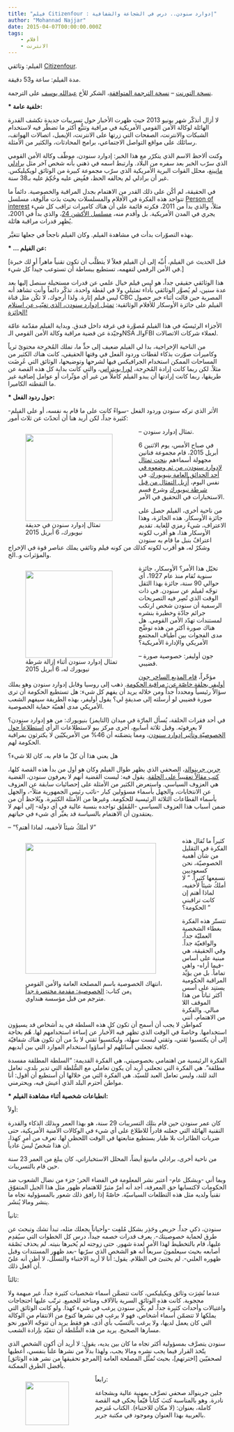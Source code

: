 ```yaml
---
title: "فيلم Citizenfour : إدوارد سنودن.. درس في الشجاعة والشفافية"
author: "Mohannad Najjar"
date: 2015-04-07T00:00:00.000Z
tags:
    - أفلام
    - الانترنت
---
```


<div class="justify">

الفيلم: وثائقي [Citizenfour](http://www.imdb.com/title/tt4044364/).

مدة الفيلم: ساعة و53 دقيقة.

[نسخة التورنت](https://1337x.to/torrent/1066681/Citizenfour-2014-HDRiP-Xvid//) – [نسخة الترجمة المتوافقة](http://subscene.com/subtitles/citizenfour/arabic/1088214)، الشكر للأخ [عبدالله يوسف](https://twitter.com/JustAbdalla) على الترجمة.

**\* خلفية عامة:**

لا أزال أتذكّر شهر يونيو 2013 حيث ظهرت الأخبار حول تسريبات جديدة تكشف القدرة الهائلة لوكالة الأمن القومي الأمريكية في مراقبة وتتبُّع أكثر ما تضطّر فيه لاستخدام الشبكات والانترنت، الصفحات التي زرتها على الانترنت، الإيميل، اتصالات الهواتف، رسائلك على مواقع التواصل الاجتماعي، برامج المحادثات، والكثير من الأمثلة.

وكنت ألاحظ الاسم الذي يتكرّر مع هذا الخبر: إدوارد سنودن، موظّف وكالة الأمن القومي الذي سرّب الخبر بعد سفره من البلاد. وارتبط اسمه في ذهني بأنه شخص آخر مثل [برادلي مانينغ](https://ar.wikipedia.org/wiki/%D8%A8%D8%B1%D8%A7%D8%AF%D9%84%D9%8A_%D9%85%D8%A7%D9%86%D9%8A%D9%86%D8%BA)، محلل القوات البرية الأمريكية الذي سرّب مجموعة كبيرة من الوثائق لويكيليكس. غير أن برادلي لم يحالفه الحظ، فقُبِض عليه وحُكِمَ عليه بـ38 سنة.

في الحقيقة، لم أكُن على ذلك القدر من الاهتمام بجدل المراقبة والخصوصية. دائماً ما تتواجد هذه الفكرة في الأفلام والمسلسلات بحيث بدَت مألوفة، مسلسل [Person of interest](http://www.imdb.com/title/tt1839578/) مثلاً، والذي بدأ من 2011، فكرته قائمة على أن هناك كاميرات تراقب كل شيء يجري في المدن الأمريكية. بل وأقدم منه، [مسلسل الأكشن 24](http://www.imdb.com/title/tt0285331/?ref_=nv_sr_1)، والذي بدأ في 2001، يُظهِر قدرات مراقبة هائلة.

بهذه التصوّرات بدأت في مشاهدة الفيلم. وكان الفيلم ناجحاً في جعلها تتغيَّر.

**\* … عن الفيلم:**

\[قبل الحديث عن الفيلم، أُنبِّه إلى أن الفيلم فعلاً لا يتطلَّب أن تكون تقنياً ماهراً أو لك خبرة في الأمن الرقمي لتفهمه، تستطيع ببساطة أن تستوعب جيداً كل شيء.\]

هذا الوثائقي حقيقي جداً، هو ليس فيلم خيال علمي عن قدرات مستحيلة سنصل إليها بعد عدة سنين، لم يُصوَّر الوثائقي بأداء تمثيلي ولا في لقطة واحدة. تذكّر دائماً وأنت تشاهد أنه ليس فيلم إثارة. ولذا أرجوك، لا تكُن مثل قناة CBC المصرية حين قالت أثناء خبر حصول الفيلم على جائزة الأوسكار للأفلام الوثائقية: [تمثيل إدوارد سنودن، الذي تغيّب عن استلام الجائزة!](https://twitter.com/CBC_EGY/status/569781406324400128)

الأجزاء الرئيسيّة في هذا الفيلم مُصوَّرة في غرفة داخل فندق. وبداية الفيلم مقدّمة عامّة وجيّدة عن قضية مراقبة وكالة الأمن القومي الـNSA والـFBI لعملاء شركات الاتصالات.

من الناحية الإخراجية، بدا لي الفيلم ضعيف إلى حدٍّ ما، تملك المُخرِجة محتوىً ثرياً وكاميرات صوّرت بذكاء لقطات وردود الفعل في وقتها الحقيقي، كانت هناك الكثير من المساحات الممكن استخدام الجرافيكس فيها لشرحها وتوضيحها، الوثائق التي عُرِضَت مثلاً. لكن ربما كانت إرادة المُخرِجة، [لورا بويتراس](https://en.wikipedia.org/wiki/Laura_Poitras)، والتي كانت بداية كل هذه القصة عن طريقها، ربما كانت إرادتها أن يبدو الفيلم كاملاً من غير أي مؤثّرات أو عوامل إضافية غير ما التقطته الكاميرا.

**\* حول ردود الفعل:**

الأثر الذي تركه سنودن وردود الفعل -سواءً كانت على ما قام به نفسه، أو على الفيلم- كثيرة جداً، لكن أريد هنا أن أتحدّث عن ثلاث أمور:

<figure style="width: 220px; float: left;">
  <img src="/ar/snowdenbust-apr6.jpg" width="200"/>
  <figcaption>تمثال إدوارد سنودن في حديقة نيويورك، 6 أبريل 2015</figcaption>
</figure>

– تمثال إدوارد سنودن.

في صباح الأمس، يوم الاثنين 6 أبريل 2015، قام مجموعة فنانين مجهولة أسماءهم [بنحت تمثال لإدوارد سنودن، من ثم وضعوه في أحد الحدائق العامة بنيويورك](http://pzfeed.com/artists-secretly-install-100-pound-edward-snowden-statue-in-brooklyn-park/). في نفس اليوم، [أُزِيل التمثال من قبل شرطة نيويورك](http://time.com/3772906/edward-snowden-statue-removed/) وشرع قسم الاستخبارات في التحقيق في الأمر.

من ناحية أخرى، الفيلم حصل على جائزة الأوسكار. هذه الجائزة، وهذا الاعتراف، شيءٌ رمزي للغاية. تقديم الأوسكار هذا، هو أقرب لكونه اعترافٌ بنبل ما قام به سنودن وشكرٌ له، هو أقرب لكونه كذلك من كونه فيلم وثائقي يملك عناصر قوة في الإخراج والمؤثرات و..الخ.

<figure style="width: 220px; float: left;">
  <img src="/ar/snowden-statue-nyc-park-taken-down.jpg" width="200"/>
  <figcaption>تمثال إدوارد سنودن أثناء إزالة شرطة نيويورك له، 6 أبريل 2015</figcaption>
</figure>


تخيّل هذا الأمر؟ الأوسكار، جائزة سنوية تُقام منذ عام 1927، أي حوالي 90 سنة، جائزة بهذا الثقل توجّه لفيلم عن سنودن. في ذات الوقت الذي تُصِر فيه التصريحات الرسمية أن سنودن شخص ارتكب جرائم جادّة وخطيرة بنشره لمستندات تهدّد الأمن القومي. هل هناك صورة أكثر من هذه توضِّح مدى الفجوات بين أطياف المجتمع الأمريكي والإدارة الأمريكية؟

– جون أوليفر: خصوصية صورة قضيبي.

مؤخّراً، [قام المذيع الساخر جون أوليفر بحلقة خاصّة عن: مراقبة الحكومة](https://www.youtube.com/watch?v=XEVlyP4_11M). ذهب إلى روسيا وقابل إدوارد سنودن وهو يملك سؤالاً رئيسياً ومحدداً جداً ومن خلاله يريد أن يفهم كل شيء: هل تستطيع الحكومة أن ترى صورة قضيبي لو أرسلته إلى صديقةٍ لي؟ يقول أوليفر، بهذه الطريقة سيفهم الشعب الأمريكي مدى أهميّة حماية الخصوصية.

في أحد فقرات الحلقة، يُسأل المارّة في ميدان (التايمز) بنيويورك: من هو إدوارد سنودن؟ لا يعرفونَه. وقبل ثلاثة أسابيع، أجرى مركز بيو لاستطلاعات الرأي [استطلاعاً حول الخصوصيّة وتأثير إدوارد سنودن](http://www.pewinternet.org/2015/03/16/americans-privacy-strategies-post-snowden/)، ومما يتضمّنه أن 46% من الأمريكيّين لا يكترثون بمراقبة الحكومة لهم.

هل يعني هذا أن كلّ ما قام به، كان للا شيء؟

[جرين جرينوالد](https://twitter.com/ggreenwald)، الصحفي الذي يظهر طوال الفيلم وكان هو أول من بدأ هذه القصة كلها، [كتب مقالاً تعقيبياً على الحلقة](https://firstlook.org/theintercept/2015/04/06/john-oliver-interview-political-disengagement-american-public/). يقول فيه: ليست القضية أنهم لا يعرفون سنودن، القضية هي العزوف السياسي. واستعرض الكثير من الأمثلة على إحصائيات سابقة عن العزوف عن الانتخابات، والجهل بأسماء مسؤولين كبار -نائب رئيس الجمهورية مثلاً-، والجهل بأسماء القطاعات الثلاثة الرئيسية للحكومة. وغيرها من الأمثلة الكثيرة. ويُلاحظ أن من ضمن أسباب هذا العزوف السياسي -المُقلِق تواجده بنسبة عالية في أي دولة- إلى أنهم لا يعتقدون أن الاهتمام بالسياسة قد يغيِّر أي شيء في حياتهم.

– “لا أملكُ شيئاً لأخفيه، لماذا أهتم؟”

<figure style="width: 320px; float: left;">
  <img src="/ar/privacy-short-introduction.jpg" width="300px"/>
  <figcaption>

انتهاك الخصوصية باسم المصلحة العامة والأمن القومي،  
من كتاب: [الخصوصية: مقدمة مختصرة جداً،](http://www.hindawi.org/books/59624090/%D8%A7%D9%84%D8%AE%D8%B5%D9%88%D8%B5%D9%8A%D8%A9/)  
مترجم من قبل مؤسسة هنداوي.

  </figcaption>
</figure>

كثيراً ما تُقال هذه الفكرة في التقليل من شأن أهمية الخصوصيّة، نحن كسعوديين نسمعها كثيراً. ” لا أملكُ شيئاً لأخفيه، لماذا أهتم إن كانت تراقبني الحكومة؟ “

تتستّر هذه الفكرة بغطاء الشخصية العمليّة جداً، والواقعيّة جداً. وفي الحقيقة، هي مبنية على أساس -فيما أراه- واهي تماماً. بل من يؤيِّد المراقبة الحكومية يستنِد على أسس أكثر ثباتاً من هذا الموقف اللا مبالي. والفكرة من الاهتمام، أنني كمواطن لا يجب أن أسمح أن تكون كل هذه السلطة في يد أشخاص قد يسيؤون استخدامها. وخاصةً في الوقت الذي تظهر فيه الأخبار عن إساءة استخدامهم لها. هُم بحاجة إلى أن يكتسبوا ثقتي، وثقتي ليست سهلة، وليكتسبوا ثقتي لا بدّ من أن تكون هناك شفافيّة كافية تجعلني أُسائلهم لو أساؤوا استخدام الموارد التي بين أيديهم.

الفكرة الرئيسية من اهتمامي بخصوصيتي، هي الفكرة القديمة: “السلطة المطلقة مفسدة مطلقة”. هي الفكرة التي تجعلني أريد أن يكون تعاملي مع السُّلطة التي تدير بلدي، تعامل الند للند، وليس تعامل العبد للسيّد. هي الفكرة التي من خلالها أن أستطيع أن أقول: أنا مواطن أحترم البلد الذي أعيش فيه، ويحترمني.

**\* انطباعات شخصية أثناء مشاهدة الفيلم:**

أولاً:

كان عمر سنودن حين قام بتلك التسريبات 29 سنة، هو بهذا العمر وبذلك الذكاء والقدرة التقنية الهائلة التي جعلته قادراً للاطلاع على أي شيء في الوكالات الأمنية الأمريكية، حتى ضربات الطائرات بلا طيار يستطيع متابعتها في الوقت اللحظي لها. تعرِف من أمرٍ كهذا، أن هذا شخصٌ ليسَ عادياً.

من ناحية أخرى، برادلي مانينغ أيضاً، المحلل الاستخباراتي، كان يبلغ من العمر 23 سنة حين قام بالتسريبات.

وبما أني -وبشكل عام- أعتبر نشر المعلومة في الفضاء الحر؛ جزء من نضال الشعوب ضد الحكومات لاكتسابها حق المعرفة، أجد أنه أمرٌ مثيرٌ للاهتمام ظهور مثل هذا الجيل المتفوّق تقنياً ولديه مثل هذه التطلعات السياسيّة. خاصّةً إذا رافق ذلك شعور بالمسؤولية تجاه ما ينشر ومالا يُنشَر.

ثانياً:

سنودن، ذكي جداً. حريص وحَذِر بشكل مُلفِت -وأحياناً يجعلك مثله، تبدأ تشك وتبحث عن طرق لحماية خصوصيتك-. يعرف قدرات خصمه جيداً، درس كل الخطوات التي سيُقدِم عليها، قام بالتخطيط لهذا الأمر لعدة شهور. حتى زوجته لم يُخبرها بنيته. لم يحذف بَصْمَة أصابعه بحيث سيعلمونَ سريعاً أنه هو الشخص الذي سرّبها -بعد ظهور المستندات وقبل ظهوره العلني-. لم يختبئ في الظلام. يقول: أنا لا أريد الاختباء والتسلُّل، لا أظن أنه عليّ أن أفعل ذلك.

ثالثاً:

عندما نُشِرَت وثائق ويكيليكس، كانت تتضمَّن أسماء شخصيات كثيرة جداً، غير مبهمة ولا محجوبة. كانت هذه الوثائق السرية بالآلاف ومتاحة للجميع. ترتّب عليها احتجاجات واغتيالات وأحداث كثيرة جداً. لم يكُن سنودن يرغب في شيء كهذا. ولو كانت الوثائق التي يملكها لا تتضمّن أسماء أشخاص، فهو لا يرغب في نشرها كنوع من الانتقام من الوكالة التي كان يعمل لديها، ولا يرغب بالتسبّب بأي أذى، هو فقط يريد أن تتوجّه الأمور نحو مسارها الصحيح. يريد من هذه السُّلطة أن تتقيّد بإرادة الشعب.

سنودن يتصرَّف بمسؤولية أكثر تجاه ما كان بين يديه، يقول: لا أريد أن أكون الشخص الذي يتّخذ القرار فيما يجب نشره ومالا يجب، ولهذا بدلاً من نشرها علناً بنفسي، أُعطيها لصحفيّين \[اخترتهم\]، بحيث تُمثَّل المصلحة العامة \[المرجو تحقيقها من نشر هذه الوثائق\] بأفضل الطرق الممكنة.


<figure style="width: 120px; float: left;">
  <img src="/ar/noplacetohide1.jpg" width="100px"/>
</figure>

رابعاً:

جلين جرينوالد صحفي تصرَّف بمهنية عالية وبشجاعة نادرة. وهو بالمناسبة كتبَ كتاباً قيّماً يحكي فيه القصة كاملة، بعنوان: (لا مكان للاختباء). الكتاب مُترجم بالعربية بهذا العنوان وموجود في مكتبة جرير.

</div>